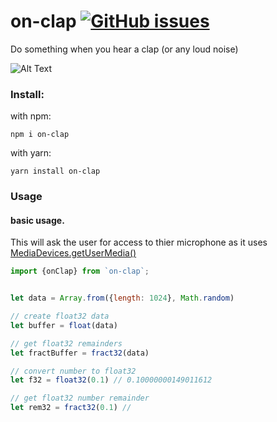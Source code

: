 # on-clap [![GitHub issues](https://img.shields.io/github/issues/JackMF/on-clap)](https://github.com/JackMF/on-clap/issues)

Do something when you hear a clap (or any loud noise)

![Alt Text](https://media.giphy.com/media/LD0OalPb8u8Le/giphy.gif)

### Install:

with npm:

```npm i on-clap```

with yarn:

```yarn install on-clap```


### Usage

#### basic usage.

This will ask the user for access to thier microphone as it uses [MediaDevices.getUserMedia()](https://developer.mozilla.org/en-US/docs/Web/API/MediaDevices/getUserMedia)

```js
import {onClap} from `on-clap`;


let data = Array.from({length: 1024}, Math.random)

// create float32 data
let buffer = float(data)

// get float32 remainders
let fractBuffer = fract32(data)

// convert number to float32
let f32 = float32(0.1) // 0.10000000149011612

// get float32 number remainder
let rem32 = fract32(0.1) //
```
